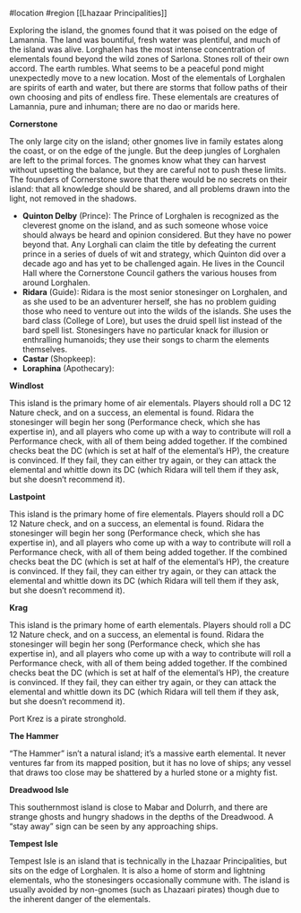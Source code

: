 #location #region [[Lhazaar Principalities]]

Exploring the island, the gnomes found that it was poised on the edge of Lamannia. The land was bountiful, fresh water was plentiful, and much of the island was alive. Lorghalen has the most intense concentration of elementals found beyond the wild zones of Sarlona. Stones roll of their own accord. The earth rumbles. What seems to be a peaceful pond might unexpectedly move to a new location. Most of the elementals of Lorghalen are spirits of earth and water, but there are storms that follow paths of their own choosing and pits of endless fire. These elementals are creatures of Lamannia, pure and inhuman; there are no dao or marids here.

**Cornerstone**

The only large city on the island; other gnomes live in family estates along the coast, or on the edge of the jungle. But the deep jungles of Lorghalen are left to the primal forces. The gnomes know what they can harvest without upsetting the balance, but they are careful not to push these limits. The founders of Cornerstone swore that there would be no secrets on their island: that all knowledge should be shared, and all problems drawn into the light, not removed in the shadows.

- **Quinton Delby** (Prince): The Prince of Lorghalen is recognized as the cleverest gnome on the island, and as such someone whose voice should always be heard and opinion considered. But they have no power beyond that. Any Lorghali can claim the title by defeating the current prince in a series of duels of wit and strategy, which Quinton did over a decade ago and has yet to be challenged again. He lives in the Council Hall where the Cornerstone Council gathers the various houses from around Lorghalen.
- **Ridara** (Guide): Ridara is the most senior stonesinger on Lorghalen, and as she used to be an adventurer herself, she has no problem guiding those who need to venture out into the wilds of the islands. She uses the bard class (College of Lore), but uses the druid spell list instead of the bard spell list. Stonesingers have no particular knack for illusion or enthralling humanoids; they use their songs to charm the elements themselves.
- **Castar** (Shopkeep):
- **Loraphina** (Apothecary):

**Windlost**

This island is the primary home of air elementals. Players should roll a DC 12 Nature check, and on a success, an elemental is found. Ridara the stonesinger will begin her song (Performance check, which she has expertise in), and all players who come up with a way to contribute will roll a Performance check, with all of them being added together. If the combined checks beat the DC (which is set at half of the elemental’s HP), the creature is convinced. If they fail, they can either try again, or they can attack the elemental and whittle down its DC (which Ridara will tell them if they ask, but she doesn’t recommend it).

**Lastpoint**

This island is the primary home of fire elementals. Players should roll a DC 12 Nature check, and on a success, an elemental is found. Ridara the stonesinger will begin her song (Performance check, which she has expertise in), and all players who come up with a way to contribute will roll a Performance check, with all of them being added together. If the combined checks beat the DC (which is set at half of the elemental’s HP), the creature is convinced. If they fail, they can either try again, or they can attack the elemental and whittle down its DC (which Ridara will tell them if they ask, but she doesn’t recommend it).

**Krag**

This island is the primary home of earth elementals. Players should roll a DC 12 Nature check, and on a success, an elemental is found. Ridara the stonesinger will begin her song (Performance check, which she has expertise in), and all players who come up with a way to contribute will roll a Performance check, with all of them being added together. If the combined checks beat the DC (which is set at half of the elemental’s HP), the creature is convinced. If they fail, they can either try again, or they can attack the elemental and whittle down its DC (which Ridara will tell them if they ask, but she doesn’t recommend it).

Port Krez is a pirate stronghold.

**The Hammer**

“The Hammer” isn’t a natural island; it’s a massive earth elemental. It never ventures far from its mapped position, but it has no love of ships; any vessel that draws too close may be shattered by a hurled stone or a mighty fist.

**Dreadwood Isle**

This southernmost island is close to Mabar and Dolurrh, and there are strange ghosts and hungry shadows in the depths of the Dreadwood. A “stay away” sign can be seen by any approaching ships.

**Tempest Isle**

Tempest Isle is an island that is technically in the Lhazaar Principalities, but sits on the edge of Lorghalen. It is also a home of storm and lightning elementals, who the stonesingers occasionally commune with. The island is usually avoided by non-gnomes (such as Lhazaari pirates) though due to the inherent danger of the elementals.